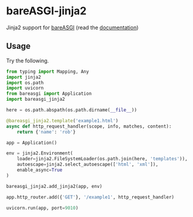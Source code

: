 # bareASGI-jinja2

Jinja2 support for [bareASGI](http://github.com/rob-blackbourn/bareasgi) (read the [documentation](https://bareasgi-jinja2.readthedocs.io/en/latest/))

## Usage

Try the following.

```python
from typing import Mapping, Any
import jinja2
import os.path
import uvicorn
from bareasgi import Application
import bareasgi_jinja2

here = os.path.abspath(os.path.dirname(__file__))

@bareasgi_jinja2.template('example1.html')
async def http_request_handler(scope, info, matches, content):
    return {'name': 'rob'}

app = Application()

env = jinja2.Environment(
    loader=jinja2.FileSystemLoader(os.path.join(here, 'templates')),
    autoescape=jinja2.select_autoescape(['html', 'xml']),
    enable_async=True
)

bareasgi_jinja2.add_jinja2(app, env)

app.http_router.add({'GET'}, '/example1', http_request_handler)

uvicorn.run(app, port=9010)

```
